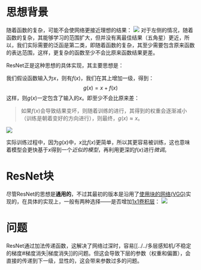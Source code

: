 # 思想背景
随着函数的复杂，可能不会使网络更接近理想的结果：
![](Pasted%20image%2020230827173318.png)
对于左侧的情况，随着函数的复杂，其能够学习的范围扩大，但并没有离最佳结果（五角星）更近，所以，我们实际需要的泛函是第二类，即随着函数的复杂，其至少需要包含原来函数的表达范围，这样，更复杂的函数至少不会比原来函数结果更差。

ResNet正是这种思想的具体实现，其主要思想是：

我们假设函数输入为$x$，则有$f(x)$，我们在其上增加一级，得到：
$$
g(x) = x + f(x)
$$
这样，则$g(x)$一定包含了输入的$x$。即至少不会比原来差：

> 如果$f(x)$会导致结果变坏，则随着训练的进行，其得到的权重会逐渐减小（训练是朝着变好的方向进行），则最终，$g(x) \approx x$。

![](Pasted%20image%2020230827175533.png)

实际训练过程中，因为$g(x)$中，$x$比$f(x)$更简单，所以其更容易被训练，这也意味着模型会更快基于$x$得到一个*近似的模型*，再利用更深的$f(x)$进行*微调*。

# ResNet块
尽管ResNet的思想是**通用的**，不过其最初的版本是沿用了[使用块的网络(VGG)](使用块的网络(VGG).md)实现的，在具体的实现上，一般有两种选择——是否增加[1x1卷积层](1x1卷积层.md)：
![](Pasted%20image%2020230827182128.png)

# 问题
ResNet通过加法传递函数，这解决了网络过深时，容易[[../../多层感知机/不稳定的梯度#梯度消失|梯度消失]]的问题。但这会导致下层的参数（权重和偏置），会直接的传递到下一级，显性的，这会带来参数过多的问题。